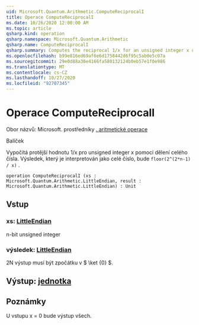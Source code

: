 ```yaml
---
uid: Microsoft.Quantum.Arithmetic.ComputeReciprocalI
title: Operace ComputeReciprocalI
ms.date: 10/26/2020 12:00:00 AM
ms.topic: article
qsharp.kind: operation
qsharp.namespace: Microsoft.Quantum.Arithmetic
qsharp.name: ComputeReciprocalI
qsharp.summary: Computes the reciprocal 1/x for an unsigned integer x using integer division. The result, interpreted as an integer, will be `floor(2^(2*n-1) / x)`.
ms.openlocfilehash: b99e816ed69af6e6d1758442d6f95c5ab0e5c07a
ms.sourcegitcommit: 29e0d88a30e4166fa580132124b0eb57e1f0e986
ms.translationtype: MT
ms.contentlocale: cs-CZ
ms.lasthandoff: 10/27/2020
ms.locfileid: "92707345"
---
```

# <a name="computereciprocali-operation"></a>Operace ComputeReciprocalI

Obor názvů: Microsoft. prostředníky [. aritmetické operace](xref:Microsoft.Quantum.Arithmetic)

Balíček [](https://nuget.org/packages/)


Vypočítá protější hodnotu 1/x pro unsigned integer x pomocí dělení celého čísla. Výsledek, který je interpretován jako celé číslo, bude `floor(2^(2*n-1) / x)` .

```qsharp
operation ComputeReciprocalI (xs : Microsoft.Quantum.Arithmetic.LittleEndian, result : Microsoft.Quantum.Arithmetic.LittleEndian) : Unit
```


## <a name="input"></a>Vstup

### <a name="xs--littleendian"></a>xs: [LittleEndian](xref:Microsoft.Quantum.Arithmetic.LittleEndian)

n-bit unsigned integer


### <a name="result--littleendian"></a>výsledek: [LittleEndian](xref:Microsoft.Quantum.Arithmetic.LittleEndian)

2N výstup musí být zpočátku v $ \ket {0} $.



## <a name="output--unit"></a>Výstup: [jednotka](xref:microsoft.quantum.lang-ref.unit)



## <a name="remarks"></a>Poznámky

U vstupu x = 0 bude výstup všech.